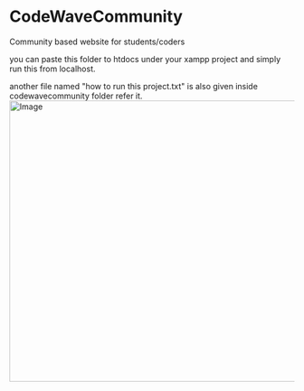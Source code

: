 # CodeWaveCommunity
Community based website for students/coders

you can paste this folder to htdocs under your xampp project
and simply run this from localhost.

another file named "how to run this project.txt" is also given inside codewavecommunity folder refer it.
<img width="1151" height="498" alt="Image" src="https://github.com/user-attachments/assets/449f8f4d-5860-4db2-914e-50c0db89c2ca" />
